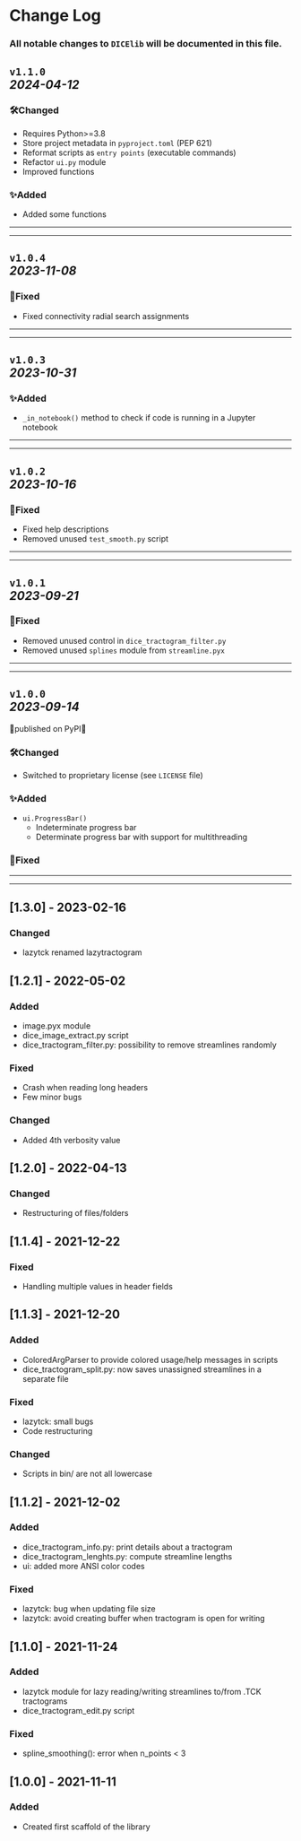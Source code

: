 # Change Log
### All notable changes to `DICElib` will be documented in this file.

## `v1.1.0`<br>_2024-04-12_
### 🛠️Changed
- Requires Python>=3.8
- Store project metadata in `pyproject.toml` (PEP 621)
- Reformat scripts as `entry points` (executable commands)
- Refactor `ui.py` module
- Improved functions

### ✨Added
- Added some functions

---
---

## `v1.0.4`<br>_2023-11-08_
### 🐛Fixed
- Fixed connectivity radial search assignments

---
---

## `v1.0.3`<br>_2023-10-31_

### ✨Added
- `_in_notebook()` method to check if code is running in a Jupyter notebook

---
---

## `v1.0.2`<br>_2023-10-16_

### 🐛Fixed
- Fixed help descriptions
- Removed unused `test_smooth.py` script

---
---

## `v1.0.1`<br>_2023-09-21_

### 🐛Fixed
- Removed unused control in `dice_tractogram_filter.py`
- Removed unused `splines` module from `streamline.pyx`

---
---

## `v1.0.0`<br>_2023-09-14_
🎉published on PyPI🎉
### 🛠️Changed
- Switched to proprietary license (see `LICENSE` file)

### ✨Added
- `ui.ProgressBar()`
    - Indeterminate progress bar
    - Determinate progress bar with support for multithreading

### 🐛Fixed

---
---

## [1.3.0] - 2023-02-16

### Changed
- lazytck renamed lazytractogram

## [1.2.1] - 2022-05-02

### Added
- image.pyx module
- dice_image_extract.py script
- dice_tractogram_filter.py: possibility to remove streamlines randomly

### Fixed
- Crash when reading long headers
- Few minor bugs

### Changed
- Added 4th verbosity value

## [1.2.0] - 2022-04-13

### Changed
- Restructuring of files/folders

## [1.1.4] - 2021-12-22

### Fixed
- Handling multiple values in header fields

## [1.1.3] - 2021-12-20

### Added
- ColoredArgParser to provide colored usage/help messages in scripts
- dice_tractogram_split.py: now saves unassigned streamlines in a separate file

### Fixed
- lazytck: small bugs
- Code restructuring

### Changed
- Scripts in bin/ are not all lowercase

## [1.1.2] - 2021-12-02

### Added
- dice_tractogram_info.py: print details about a tractogram
- dice_tractogram_lenghts.py: compute streamline lengths
- ui: added more ANSI color codes

### Fixed
- lazytck: bug when updating file size
- lazytck: avoid creating buffer when tractogram is open for writing

## [1.1.0] - 2021-11-24

### Added
- lazytck module for lazy reading/writing streamlines to/from .TCK tractograms
- dice_tractogram_edit.py script

### Fixed
- spline_smoothing(): error when n_points < 3

## [1.0.0] - 2021-11-11

### Added
- Created first scaffold of the library
